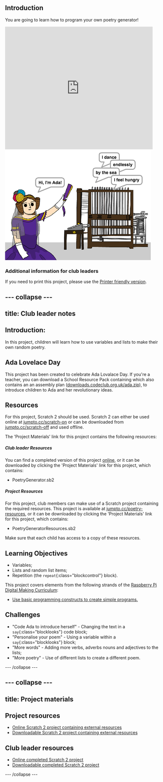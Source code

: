 ## Introduction

You are going to learn how to program your own poetry generator!

<div class="scratch-preview">
  <iframe allowtransparency="true" width="485" height="402" src="https://scratch.mit.edu/projects/embed/77844926/?autostart=false" frameborder="0"></iframe>
  <img src="images/poetry-final.png">
</div>

### Additional information for club leaders

If you need to print this project, please use the [Printer friendly version](https://projects.raspberrypi.org/en/projects/poetry-generator/print).

## \--- collapse \---

## title: Club leader notes

## Introduction:

In this project, children will learn how to use variables and lists to make their own random poetry.

## Ada Lovelace Day

This project has been created to celebrate Ada Lovalace Day. If you're a teacher, you can download a School Resource Pack containing which also contains an an assembly plan ([downloads.codeclub.org.uk/ada.zip](http://downloads.codeclub.org.uk/ada.zip)), to introduce children to Ada and her revolutionary ideas.

## Resources

For this project, Scratch 2 should be used. Scratch 2 can either be used online at [jumpto.cc/scratch-on](http://jumpto.cc/scratch-on) or can be downloaded from [jumpto.cc/scratch-off](http://jumpto.cc/scratch-off) and used offline.

The 'Project Materials' link for this project contains the following resources:

##### Club leader Resources

You can find a completed version of this project [online](http://scratch.mit.edu/projects/77844926/#editor), or it can be downloaded by clicking the 'Project Materials' link for this project, which contains:

* PoetryGenerator.sb2

##### Project Resources

For this project, club members can make use of a Scratch project containing the required resources. This project is available at [jumpto.cc/poetry-resources](http://jumpto.cc/poetry-resources), or it can be downloaded by clicking the 'Project Materials' link for this project, which contains:

* PoetryGeneratorResources.sb2

Make sure that each child has access to a copy of these resources.

## Learning Objectives

* Variables;
* Lists and random list items;
* Repetition (the `repeat`{:class="blockcontrol"} block).

This project covers elements from the following strands of the [Raspberry Pi Digital Making Curriculum](http://rpf.io/curriculum):

* [Use basic programming constructs to create simple programs.](https://www.raspberrypi.org/curriculum/programming/creator)

## Challenges

* "Code Ada to introduce herself" - Changing the text in a `say`{:class="blocklooks"} code block;
* "Personalise your poem" - Using a variable within a `say`{:class="blocklooks"} block;
* "More words" - Adding more verbs, adverbs nouns and adjectives to the lists;
* "More poetry" - Use of different lists to create a different poem.

\--- /collapse \---

## \--- collapse \---

## title: Project materials

## Project resources

* [Online Scratch 2 project containing external resources](http://jumpto.cc/poetry-resources)
* [Downloadable Scratch 2 project containing external resources](resources/PoetryGeneratorResources.sb2)

## Club leader resources

* [Online completed Scratch 2 project](http://scratch.mit.edu/projects/77844926/#editor)
* [Downloadable completed Scratch 2 project](resources/PoetryGenerator.sb2)

\--- /collapse \---